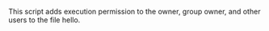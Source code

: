 This script adds execution permission to the owner, group owner, and other users to the file hello.
